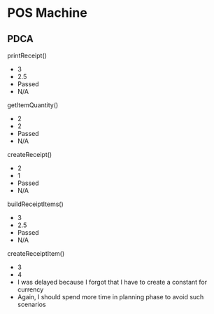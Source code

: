 # POS Machine
## PDCA
printReceipt()  
- 3   
- 2.5   
- Passed   
- N/A

getItemQuantity()
- 2
- 2
- Passed
- N/A

createReceipt()
- 2
- 1
- Passed
- N/A

buildReceiptItems()
- 3
- 2.5
- Passed
- N/A

createReceiptItem()
- 3
- 4
- I was delayed because I forgot that I have to create a constant for currency
- Again, I should spend more time in planning phase to avoid such scenarios